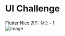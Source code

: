 # UI Challenge
Flutter Nico 강의 실습 - 1  
![image](https://user-images.githubusercontent.com/88869529/211163842-2fbedc75-d631-4b57-b5d5-faed9e829eb0.png)
